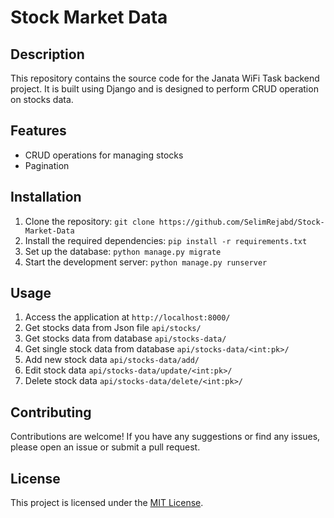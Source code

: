 # Stock Market Data

## Description

This repository contains the source code for the Janata WiFi Task backend project. It is built using Django and is designed to perform CRUD operation on stocks data.

## Features

- CRUD operations for managing stocks
- Pagination

## Installation

1. Clone the repository: `git clone https://github.com/SelimRejabd/Stock-Market-Data`
2. Install the required dependencies: `pip install -r requirements.txt`
3. Set up the database: `python manage.py migrate`
4. Start the development server: `python manage.py runserver`

## Usage

1. Access the application at `http://localhost:8000/`
2. Get stocks data from Json file `api/stocks/`
3. Get stocks data from database `api/stocks-data/`
4. Get single stock data from database `api/stocks-data/<int:pk>/`
4. Add new stock data `api/stocks-data/add/`
5. Edit stock data `api/stocks-data/update/<int:pk>/`
6. Delete stock data `api/stocks-data/delete/<int:pk>/`


## Contributing

Contributions are welcome! If you have any suggestions or find any issues, please open an issue or submit a pull request.

## License

This project is licensed under the [MIT License](LICENSE).
